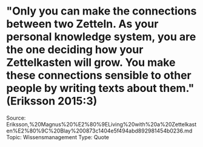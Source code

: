 # "Only you can make the connections between two Zetteln. As your personal knowledge system, you are the one deciding how your Zettelkasten will grow. You make these connections sensible to other people by writing texts about them." (Eriksson 2015:3)

Source: Eriksson,%20Magnus%20%E2%80%9ELiving%20with%20a%20Zettelkasten%E2%80%9C%20Blay%200873c1404e5f494abd892981454b0236.md
Topic: Wissensmanagement
Type: Quote